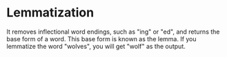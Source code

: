# Lemmatization
It removes inflectional word endings, such as "ing" or "ed", and returns the base form of a word. This base form is known as the lemma. If you lemmatize the word "wolves", you will get "wolf" as the output.
